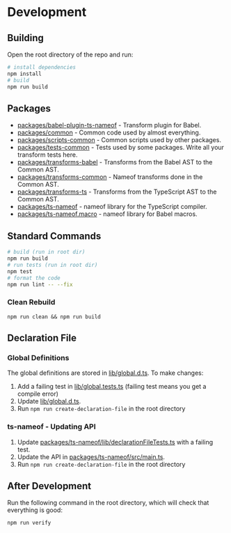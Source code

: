 # Development

## Building

Open the root directory of the repo and run:

```bash
# install dependencies
npm install
# build
npm run build
```

## Packages

- [packages/babel-plugin-ts-nameof](packages/babel-plugin-ts-nameof) - Transform plugin for Babel.
- [packages/common](packages/common) - Common code used by almost everything.
- [packages/scripts-common](packages/scripts-common) - Common scripts used by other packages.
- [packages/tests-common](packages/tests-common) - Tests used by some packages. Write all your transform tests here.
- [packages/transforms-babel](packages/transforms-babel) - Transforms from the Babel AST to the Common AST.
- [packages/transforms-common](packages/transforms-common) - Nameof transforms done in the Common AST.
- [packages/transforms-ts](packages/transforms-ts) - Transforms from the TypeScript AST to the Common AST.
- [packages/ts-nameof](packages/ts-nameof) - nameof library for the TypeScript compiler.
- [packages/ts-nameof.macro](packages/ts-nameof) - nameof library for Babel macros.

## Standard Commands

```bash
# build (run in root dir)
npm run build
# run tests (run in root dir)
npm test
# format the code
npm run lint -- --fix
```

### Clean Rebuild

```
npm run clean && npm run build
```

## Declaration File

### Global Definitions

The global definitions are stored in [lib/global.d.ts](lib/global.d.ts). To make changes:

1. Add a failing test in [lib/global.tests.ts](lib/global.tests.ts) (failing test means you get a compile error)
2. Update [lib/global.d.ts](lib/global.d.ts).
3. Run `npm run create-declaration-file` in the root directory

### ts-nameof - Updating API

1. Update [packages/ts-nameof/lib/declarationFileTests.ts](packages/ts-nameof/lib/declarationFileTests.ts) with a failing test.
2. Update the API in [packages/ts-nameof/src/main.ts](packages/ts-nameof/src/main.ts).
3. Run `npm run create-declaration-file` in the root directory

## After Development

Run the following command in the root directory, which will check that everything is good:

```bash
npm run verify
```
